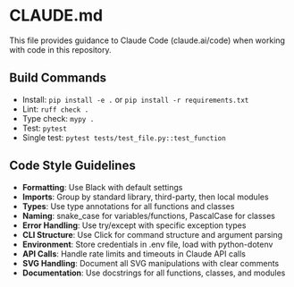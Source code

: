 # CLAUDE.md

This file provides guidance to Claude Code (claude.ai/code) when working with code in this repository.

## Build Commands
- Install: `pip install -e .` or `pip install -r requirements.txt`
- Lint: `ruff check .`
- Type check: `mypy .`
- Test: `pytest`
- Single test: `pytest tests/test_file.py::test_function`

## Code Style Guidelines
- **Formatting**: Use Black with default settings
- **Imports**: Group by standard library, third-party, then local modules
- **Types**: Use type annotations for all functions and classes
- **Naming**: snake_case for variables/functions, PascalCase for classes
- **Error Handling**: Use try/except with specific exception types
- **CLI Structure**: Use Click for command structure and argument parsing
- **Environment**: Store credentials in .env file, load with python-dotenv
- **API Calls**: Handle rate limits and timeouts in Claude API calls
- **SVG Handling**: Document all SVG manipulations with clear comments
- **Documentation**: Use docstrings for all functions, classes, and modules